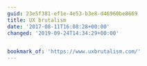 ```yaml
---
guid: 23e5f381-ef1e-4e53-b3e8-d46960be8669
title: UX brutalism
date: '2017-08-11T16:08:28+00:00'
changed: '2019-09-24T14:34:29+00:00'


bookmark_of: 'https://www.uxbrutalism.com/'
---
```




